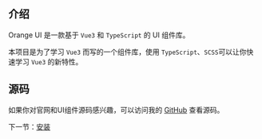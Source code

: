 ## 介绍

Orange UI 是一款基于 `Vue3` 和 `TypeScript` 的 UI 组件库。

本项目是为了学习 `Vue3` 而写的一个组件库，使用 `TypeScript`、`SCSS`可以让你快速学习 `Vue3` 的新特性。

## 源码
如果你对官网和UI组件源码感兴趣，可以访问我的 [GitHub](https://github.com/hec990/Orange-UI.git) 查看源码。

下一节：[安装](/#/doc/install)
